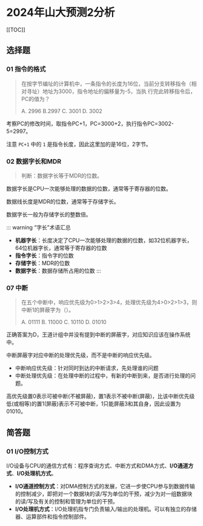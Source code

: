 # 2024年山大预测2分析

[[TOC]]

## 选择题

### 01 指令的格式

> 在按字节编址的计算机中，一条指令的长度为16位，当前分支转移指令（相对寻址）地址为3000，指令地址的偏移量为-5，当执 行完此转移指令后，PC的值为？
> 
> A. 2996 B.2997 C. 3001 D. 3002

考察PC的修改时间，取指令PC+1，PC=3000+2，执行指令PC=3002-5=2997。

注意 `PC+1` 中的 `1` 是指令长度，因此这里加的是16位，2字节。

### 02 数据字长和MDR

> 判断：数据字长等于MDR的位数。

数据字长是CPU一次能够处理的数据的位数，通常等于寄存器的位数。

数据线长度是MDR的位数，通常等于存储字长。

数据字长一般为存储字长的整数倍。

::: warning “字长”术语汇总
- **机器字长**：长度决定了CPU一次能够处理的数据的位数，如32位机器字长，64位机器字长，通常等于寄存器的位数
- **指令字长**：指令字的位数
- **存储字长**：MDR的位数
- **数据字长**：数据存储所占用的位数
::: 

### 07 中断

> 在五个中断中，响应优先级为0>1>2>3>4，处理优先级为4>0>2>1>3，则中断1的屏蔽字为（）。
>
> A. 01111 B. 11000 C. 10110 D. 01010

正确答案为D，王道计组中并没有提到中断的屏蔽字，对应知识应该在操作系统中。

中断屏蔽字对应中断的处理优先级，而不是中断的响应优先级。

- 中断响应优先级：针对同时到达的中断请求，先处理谁的问题
- 中断处理优先级：在处理中断的过程中，有新的中断到来，是否进行处理的问题。

高优先级置0表示可被中断(不被屏蔽)，置1表示不被中断(屏蔽)，比该中断优先级低(或相等)的置1(屏蔽)表示不可被中断，1只能屏蔽3和其自身，因此设置为01010。

## 简答题

### 01 I/O控制方式

I/O设备与CPU的通信方式有：程序查询方式、中断方式和DMA方式、**I/O通道方式**、**I/O处理机方式**。

- **I/O通道控制方式**：对DMA控制方式的发展，它进一步使CPU参与到数据传输的控制减少，即把对一个数据块的读/写为单位的干预，减少为对一组数据块的读/写及有关的控制和管理为单位的干预。
- **I/O处理机方式**：I/O处理机指专门负责输入/输出的处理机。可以有独立的存储器、运算部件和指令控制部件。